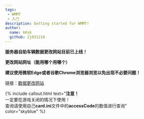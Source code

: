 ```yaml
---
tags: 
 - WMMT
 - 入门
description: Getting started for WMMT!
author:
  name: kKsk
  github: Zj031210
---
```


**服务器自助车辆数据更改网站目前已上线！**

**更改网站网址（能用哪个用哪个）**

**建议使用微软Edge或者谷歌Chrome浏览器浏览以免出现不必要问题！**

链接：[数据更改网站](https://lowcode.methodot.com/app/olg-wmmt-public/page-649ad8a36fbfd93d5cd473bb)  

{% include callout.html text="<b>注意！</b><br>一定要在游戏关闭的情况下使用！<br>查询请使用自己<b>card.ini</b>文件中的<b>accessCode</b>的数值进行查询" color="skyblue" %}
